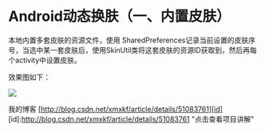 # Android动态换肤（一、内置皮肤）


本地内置多套皮肤的资源文件，使用 SharedPreferences记录当前设置的皮肤序号，当选中某一套皮肤后，使用SkinUtil类将这套皮肤的资源ID获取到，然后再每个activity中设置皮肤。


效果图如下：

![](https://github.com/openXu/SkinChange1/blob/master/skin1.gif)

我的博客
[http://blog.csdn.net/xmxkf/article/details/51083761][id]
[id]:http://blog.csdn.net/xmxkf/article/details/51083761 "点击查看项目讲解"
